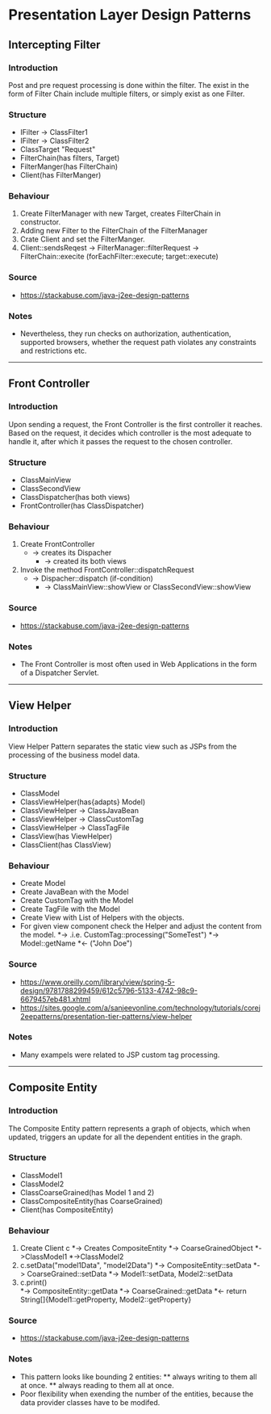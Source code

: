 # Presentation Layer Design Patterns

## Intercepting Filter

### Introduction
Post and pre request processing is done within the filter.
The exist in the form of Filter Chain include multiple filters, or simply exist as one Filter.
### Structure
* IFilter -> ClassFilter1
* IFilter -> ClassFilter2
* ClassTarget "Request"
* FilterChain(has filters, Target)
* FilterManger(has FilterChain)
* Client(has FilterManger)
### Behaviour
1. Create FilterManager with new Target, creates FilterChain in constructor.
2. Adding new Filter to the FilterChain of the FilterManager
3. Crate Client and set the FilterManger.
4. Client::sendsReqest -> FilterManager::filterRequest -> FilterChain::execite (forEachFilter::execute; target::execute)
### Source
* https://stackabuse.com/java-j2ee-design-patterns
### Notes
* Nevertheless, they run checks on authorization, authentication, supported browsers, whether the request path violates any constraints and restrictions etc.

---

## Front Controller

### Introduction
Upon sending a request, the Front Controller is the first controller it reaches.
Based on the request, it decides which controller is the most adequate to handle it, after which it passes the request to the chosen controller.
### Structure
* ClassMainView
* ClassSecondView
* ClassDispatcher(has both views)
* FrontController(has ClassDispatcher)
### Behaviour
1. Create FrontController
   * -> creates its Dispacher
      * -> created its both views
2. Invoke the method FrontController::dispatchRequest 
   * -> Dispacher::dispatch (if-condition) 
      * -> ClassMainView::showView or ClassSecondView::showView
### Source
* https://stackabuse.com/java-j2ee-design-patterns
### Notes
* The Front Controller is most often used in Web Applications in the form of a Dispatcher Servlet.

---

## View Helper

### Introduction
View Helper Pattern separates the static view such as JSPs from the processing of the business model data. 
### Structure
* ClassModel
* ClassViewHelper(has{adapts} Model)
* ClassViewHelper -> ClassJavaBean
* ClassViewHelper -> ClassCustomTag
* ClassViewHelper -> ClassTagFile
* ClassView(has ViewHelper)
* ClassClient(has ClassView)
### Behaviour
* Create Model
* Create JavaBean with the Model
* Create CustomTag with the Model
* Create TagFile with the Model
* Create View with List of Helpers with the objects.
* For given view component check the Helper and adjust the content from the model.
   *-> .i.e. CustomTag::processing("<fancy>SomeTest</fancy>") 
      *-> Model::getName
   *<- ("<bold>John Doe</bold>")
### Source
* https://www.oreilly.com/library/view/spring-5-design/9781788299459/612c5796-5133-4742-98c9-6679457eb481.xhtml
* https://sites.google.com/a/sanjeevonline.com/technology/tutorials/corej2eepatterns/presentation-tier-patterns/view-helper
### Notes
* Many exampels were related to JSP custom tag processing.

---

## Composite Entity

### Introduction
The Composite Entity pattern represents a graph of objects, which when updated, triggers an update for all the dependent entities in the graph.
### Structure
* ClassModel1
* ClassModel2
* ClassCoarseGrained(has Model 1 and 2)
* ClassCompositeEntity(has CoarseGrained)
* Client(has CompositeEntity)
### Behaviour
1. Create Client c
   *-> Creates CompositeEntity 
      *-> CoarseGrainedObject 
	     *->ClassModel1
		 *->ClassModel2
2. c.setData("model1Data", "model2Data")
   *-> CompositeEntity::setData
      *-> CoarseGrained::setData
	     *-> Model1::setData, Model2::setData
3. c.print()		 
   *-> CompositeEntity::getData
      *-> CoarseGrained::getData
	     *<- return String[]{Model1::getProperty, Model2::getProperty}
### Source
* https://stackabuse.com/java-j2ee-design-patterns
### Notes
* This pattern looks like bounding 2 entities:
** always writing to them all at once.
** always reading to them all at once.
* Poor flexibility when exending the number of the entities, because the data provider classes have to be modifed.
